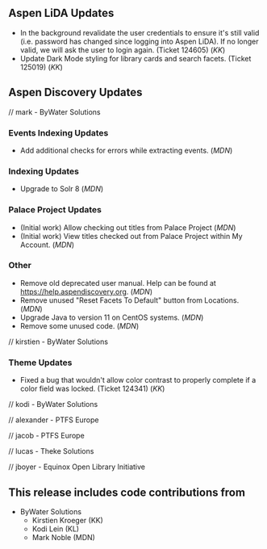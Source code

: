 ## Aspen LiDA Updates
- In the background revalidate the user credentials to ensure it's still valid (i.e. password has changed since logging into Aspen LiDA). If no longer valid, we will ask the user to login again. (Ticket 124605) (*KK*)
- Update Dark Mode styling for library cards and search facets. (Ticket 125019) (*KK*)

## Aspen Discovery Updates
// mark - ByWater Solutions
### Events Indexing Updates
- Add additional checks for errors while extracting events. (*MDN*)

### Indexing Updates
- Upgrade to Solr 8 (*MDN*)

### Palace Project Updates
- (Initial work) Allow checking out titles from Palace Project (*MDN*)
- (Initial work) View titles checked out from Palace Project within My Account. (*MDN*)

### Other
- Remove old deprecated user manual.  Help can be found at https://help.aspendiscovery.org.  (*MDN*)
- Remove unused "Reset Facets To Default" button from Locations.  (*MDN*)
- Upgrade Java to version 11 on CentOS systems. (*MDN*)
- Remove some unused code. (*MDN*)

// kirstien - ByWater Solutions
### Theme Updates
- Fixed a bug that wouldn't allow color contrast to properly complete if a color field was locked. (Ticket 124341) (*KK*)

// kodi - ByWater Solutions

// alexander - PTFS Europe

// jacob - PTFS Europe

// lucas - Theke Solutions

// jboyer - Equinox Open Library Initiative

## This release includes code contributions from
- ByWater Solutions
    - Kirstien Kroeger (KK)
    - Kodi Lein (KL)
    - Mark Noble (MDN)